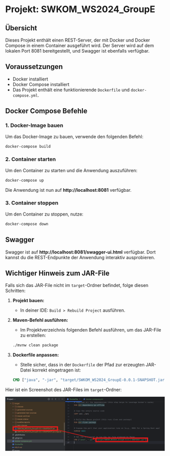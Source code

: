 
# Projekt: SWKOM_WS2024_GroupE

## Übersicht

Dieses Projekt enthält einen REST-Server, der mit Docker und Docker Compose in einem Container ausgeführt wird. Der Server wird auf dem lokalen Port 8081 bereitgestellt, und Swagger ist ebenfalls verfügbar.

## Voraussetzungen

- Docker installiert
- Docker Compose installiert
- Das Projekt enthält eine funktionierende `Dockerfile` und `docker-compose.yml`.

## Docker Compose Befehle

### 1. Docker-Image bauen
Um das Docker-Image zu bauen, verwende den folgenden Befehl:

```bash
docker-compose build
```

### 2. Container starten
Um den Container zu starten und die Anwendung auszuführen:

```bash
docker-compose up
```

Die Anwendung ist nun auf **http://localhost:8081** verfügbar.

### 3. Container stoppen
Um den Container zu stoppen, nutze:

```bash
docker-compose down
```

## Swagger

Swagger ist auf **http://localhost:8081/swagger-ui.html** verfügbar. Dort kannst du die REST-Endpunkte der Anwendung interaktiv ausprobieren.

## Wichtiger Hinweis zum JAR-File

Falls sich das JAR-File nicht im `target`-Ordner befindet, folge diesen Schritten:

1. **Projekt bauen:**
    - In deiner IDE: `Build > Rebuild Project` ausführen.

2. **Maven-Befehl ausführen:**
    - Im Projektverzeichnis folgenden Befehl ausführen, um das JAR-File zu erstellen:

   ```bash
   ./mvnw clean package
   ```

3. **Dockerfile anpassen:**
    - Stelle sicher, dass in der `Dockerfile` der Pfad zur erzeugten JAR-Datei korrekt eingetragen ist:

   ```Dockerfile
   CMD ["java", "-jar", "target/SWKOM_WS2024_GroupE-0.0.1-SNAPSHOT.jar"]
   ```

Hier ist ein Screenshot des JAR-Files im `target`-Ordner:

![JAR File Location](help-jar-file.png)

